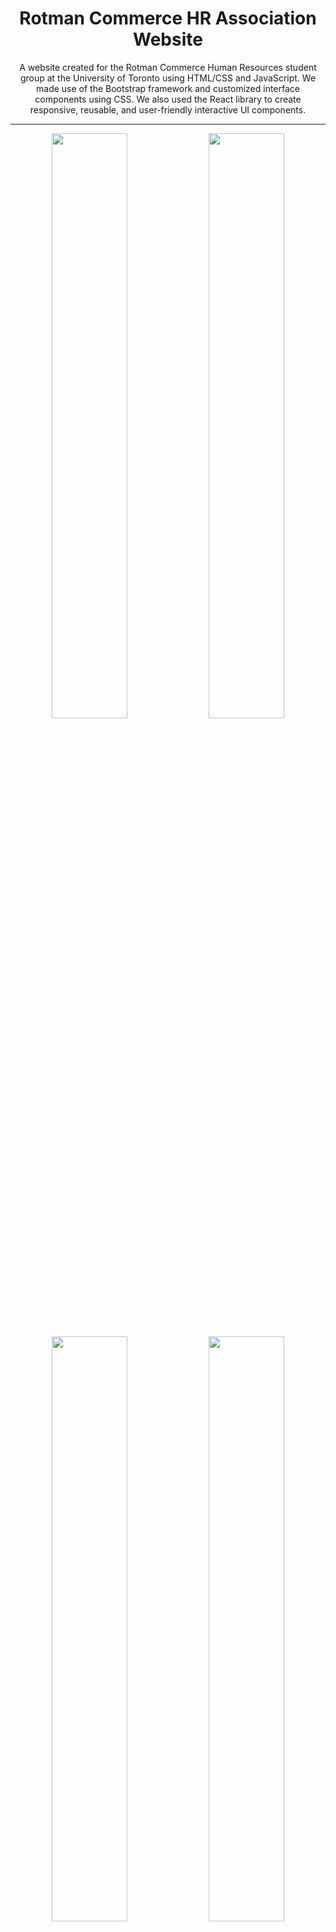 <h1 align="center">Rotman Commerce HR Association Website</h1>
<p align="center">A website created for the Rotman Commerce Human Resources student group at the University of Toronto using HTML/CSS and JavaScript. We made use of the Bootstrap framework and customized interface components using CSS. We also used the React library to create responsive, reusable, and user-friendly interactive UI components. </p>

---

<p align="center">
  <img src="https://user-images.githubusercontent.com/73498725/210194161-7637124f-1227-4b75-8dc0-d5b87c34e583.png" width=49% />
  <img src="https://user-images.githubusercontent.com/73498725/210194493-f0b694da-2e91-473e-b703-cc8112c5e320.png" width=49% />
</p>

<p align="center">
    <img src="https://user-images.githubusercontent.com/73498725/210194123-5d776cb0-494c-4363-a8aa-61d45cf740bf.png" width="49%" /> 
    <img src="https://user-images.githubusercontent.com/73498725/210194136-0885417c-3f61-4a27-9446-fba3845aff05.png" width="49%" /> 
</p>




